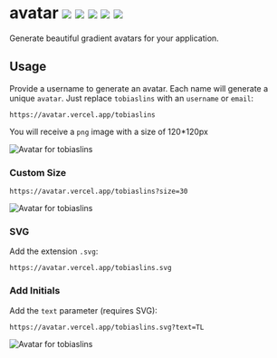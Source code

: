 # avatar ![](https://avatar.tobi.sh/avatar?size=20) ![](https://avatar.tobi.sh/1?size=20) ![](https://avatar.tobi.sh/github?size=20) ![](https://avatar.tobi.sh/love?size=20) ![](https://avatar.tobi.sh/node?size=20)

Generate beautiful gradient avatars for your application.

## Usage

Provide a username to generate an avatar. Each name will generate a unique `avatar`. Just replace `tobiaslins` with an `username` or `email`:

```
https://avatar.vercel.app/tobiaslins
```

You will receive a `png` image with a size of 120\*120px

![Avatar for tobiaslins](https://avatar.tobi.sh/tobiaslins)

### Custom Size

```
https://avatar.vercel.app/tobiaslins?size=30
```

![Avatar for tobiaslins](https://avatar.tobi.sh/tobiaslins?size=30)

### SVG

Add the extension `.svg`:

```
https://avatar.vercel.app/tobiaslins.svg
```

### Add Initials

Add the `text` parameter (requires SVG):

```
https://avatar.vercel.app/tobiaslins.svg?text=TL
```

![Avatar for tobiaslins](https://avatar.tobi.sh/tobiaslins.svg?text=TL)
